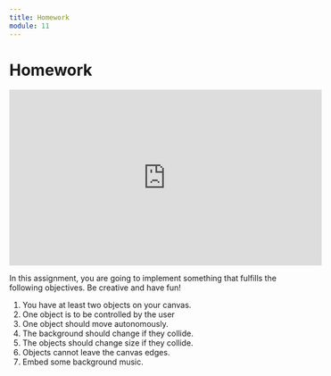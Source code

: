 ```yaml
---
title: Homework
module: 11
---
```


# Homework

<iframe width="560" height="315" src="https://umontana.zoom.us/rec/share/vZZPCZiu-29Jconp0l7cYpAiFZT4eaa8gSJMrqUJzkrA8G5y6uPPKi6Rso7GfvPI
" frameborder="0" allow="accelerometer; autoplay; encrypted-media; gyroscope; picture-in-picture" allowfullscreen></iframe>

In this assignment, you are going to implement something that fulfills the following objectives. Be creative and have fun!

1. You have at least two objects on your canvas.
2. One object is to be controlled by the user
3. One object should move autonomously.
4. The background should change if they collide.
5. The objects should change size if they collide.
6. Objects cannot leave the canvas edges.
7. Embed some background music.
